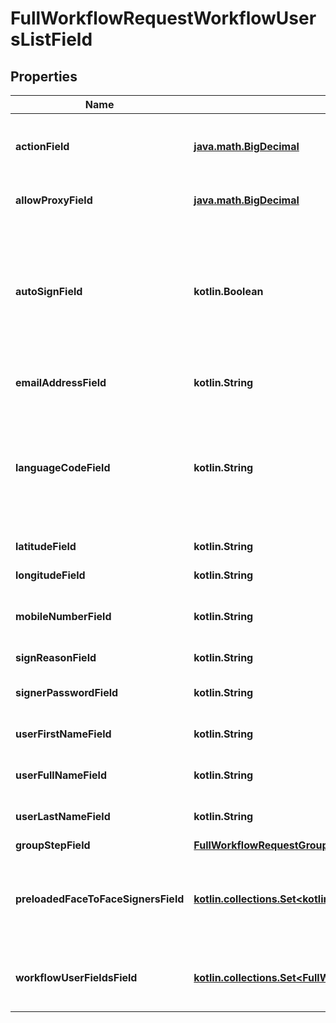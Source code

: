 
# FullWorkflowRequestWorkflowUsersListField

## Properties
Name | Type | Description | Notes
------------ | ------------- | ------------- | -------------
**actionField** | [**java.math.BigDecimal**](java.math.BigDecimal.md) | Refers to the order of signatures from the users. | 
**allowProxyField** | [**java.math.BigDecimal**](java.math.BigDecimal.md) | Allow proxy confirmation field. | 
**autoSignField** | **kotlin.Boolean** | ### Enable auto sign.  &#x60;True &#x3D; Signature will be applied automaticly False &#x3D; User will need to login and Sign&#x60;  | 
**emailAddressField** | **kotlin.String** | Workflow user&#39;s email addresses. | 
**languageCodeField** | **kotlin.String** | #### Sets the display language for the user ##### ISO 2 Digit Code  &#x60;en &#x3D; English es &#x3D; Spanish fr &#x3D; French&#x60;  | 
**latitudeField** | **kotlin.String** | Location latitude. | 
**longitudeField** | **kotlin.String** | Location longtitude. | 
**mobileNumberField** | **kotlin.String** | Group user&#39;s mobile number. | 
**signReasonField** | **kotlin.String** | Reason for signature. | 
**signerPasswordField** | **kotlin.String** | Face to face user&#39;s password. | 
**userFirstNameField** | **kotlin.String** | Face to face user&#39;s first name. | 
**userFullNameField** | **kotlin.String** | Face to face user&#39;s full name. | 
**userLastNameField** | **kotlin.String** | Face to face user&#39;s last name. | 
**groupStepField** | [**FullWorkflowRequestGroupStepField**](FullWorkflowRequestGroupStepField.md) |  |  [optional]
**preloadedFaceToFaceSignersField** | [**kotlin.collections.Set&lt;kotlin.Any&gt;**](kotlin.Any.md) | Preloaded user&#39;s who will be using the face to face signature field. |  [optional]
**workflowUserFieldsField** | [**kotlin.collections.Set&lt;FullWorkflowRequestWorkflowUserFieldsField&gt;**](FullWorkflowRequestWorkflowUserFieldsField.md) | The list of the workflowed documents field. |  [optional]



